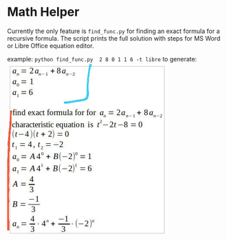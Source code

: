 # Math Helper
Currently the only feature is `find_func.py` for finding an exact formula for a recursive formula.
The script prints the full solution with steps for MS Word or Libre Office equation editor.

example:
`python find_func.py  2 8 0 1 1 6 -t libre`
to generate:  
![example](https://raw.githubusercontent.com/roisnir/math_helper/main/example.jpg)